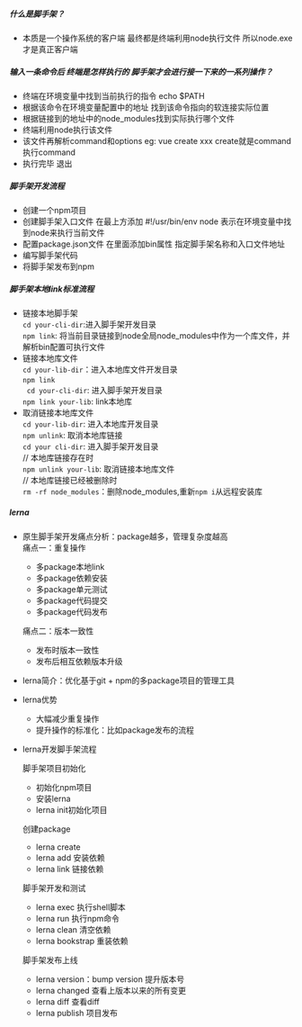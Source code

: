 ##### 什么是脚手架？
* 本质是一个操作系统的客户端 最终都是终端利用node执行文件 所以node.exe才是真正客户端

##### 输入一条命令后 终端是怎样执行的 脚手架才会进行接一下来的一系列操作？
* 终端在环境变量中找到当前执行的指令 echo $PATH
* 根据该命令在环境变量配置中的地址 找到该命令指向的软连接实际位置
* 根据链接到的地址中的node_modules找到实际执行哪个文件
* 终端利用node执行该文件
* 该文件再解析command和options eg: vue create xxx create就是command 执行command
* 执行完毕 退出

##### 脚手架开发流程
* 创建一个npm项目
* 创建脚手架入口文件 在最上方添加 #!/usr/bin/env node 表示在环境变量中找到node来执行当前文件
* 配置package.json文件 在里面添加bin属性 指定脚手架名称和入口文件地址
* 编写脚手架代码
* 将脚手架发布到npm


##### 脚手架本地link标准流程
* 链接本地脚手架   
```cd your-cli-dir```:进入脚手架开发目录   
```npm link```: 将当前目录链接到node全局node_modules中作为一个库文件，并解析bin配置可执行文件
* 链接本地库文件   
```cd your-lib-dir```：进入本地库文件开发目录   
```npm link```   
``` cd your-cli-dir```: 进入脚手架开发目录   
```npm link your-lib```: link本地库
* 取消链接本地库文件   
```cd your-lib-dir```: 进入本地库开发目录   
```npm unlink```: 取消本地库链接   
```cd your cli-dir```: 进入脚手架开发目录  
// 本地库链接存在时   
```npm unlink your-lib```: 取消链接本地库文件     
// 本地库链接已经被删除时   
```rm -rf node_modules```：删除node_modules,重新```npm i```从远程安装库

##### lerna
* 原生脚手架开发痛点分析：package越多，管理复杂度越高   
痛点一：重复操作
    * 多package本地link
    * 多package依赖安装
    * 多package单元测试
    * 多package代码提交
    * 多package代码发布   

    痛点二：版本一致性
    * 发布时版本一致性
    * 发布后相互依赖版本升级
* lerna简介：优化基于git + npm的多package项目的管理工具   
* lerna优势 
    * 大幅减少重复操作
    * 提升操作的标准化：比如package发布的流程
* lerna开发脚手架流程   

    脚手架项目初始化
    * 初始化npm项目
    * 安装lerna
    * lerna init初始化项目   

    创建package
    * lerna create
    * lerna add 安装依赖
    * lerna link 链接依赖   

    脚手架开发和测试
    * lerna exec 执行shell脚本
    * lerna run 执行npm命令
    * lerna clean 清空依赖
    * lerna bookstrap 重装依赖  

    脚手架发布上线
    * lerna version：bump version 提升版本号
    * lerna changed 查看上版本以来的所有变更
    * lerna diff 查看diff
    * lerna publish 项目发布